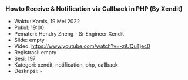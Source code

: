 ### Howto Receive & Notification via Callback in PHP (By Xendit)

- Waktu: Kamis, 19 Mei 2022
- Pukul: 19:00
- Pemateri: Hendry Zheng - Sr Engineer Xendit
- Slide: empty
- Video: https://www.youtube.com/watch?v=-ziUQuTjec0
- Registrasi: empty
- Sesi: 197
- Kategori: xendit, notification, php, callback
- Deskripsi: -

